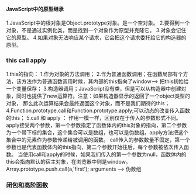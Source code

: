 ####  JavaScript中的原型继承
  1.JavaScript中的根对象是Object.prototype对象。是一个空对象。
  2.要得到一个对象，不是通过实例化类，而是找到一个对象作为原型并克隆它。
  3.对象会记住它的原型。
  4.如果对象无法响应某个请求，它会把这个请求委托给它的构造器的原型。

### this call apply
  1.this的指向：
    1.作为对象的方法调用；
    2.作为普通函数调用；在函数局部有个方法，该方法作为普通函数调用时候，其内部的this指向了window--> 把this初始给一个变量保存；
    3.构造器调用；JavaScript没有类，但是可以从构造器中创建对象，同时也提供了new运算符。注意：如果构造器显示的返回了一个object类型的对象，
    那么此次运算结果会最终返回这个对象，而不是我们期待的this；
    4.Function.prototype.call和Function.prototype.apply;可以动态的改变传入函数的this；
    5.call 和 apply ： 作用一模一样，区别仅在于传入的参数形式不同。
       apply接受两个参数，第一个参数指定了函数体内的this对象的指向，第二个参数为一个带下标的集合，这个集合可以是数组，也可以是伪数组。apply方法把这个集合中的元素作为参数传递给被调用的函数。
       call传入的参数数量不固定，第一个参数也是代表函数体内的this指向，第二个参数开始往后，每个参数被依次传入函数。
       当使用call和apply的时候，如果我们传入的第一个参数为null，函数体内的this会指向默认的宿主对象，在浏览器中则是window。
       Array.prototype.push.call(a,'first'); arguments --> 伪数组
### 闭包和高阶函数
  
